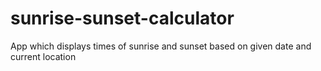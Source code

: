 # sunrise-sunset-calculator
App which displays times of sunrise and sunset based on given date and current location

